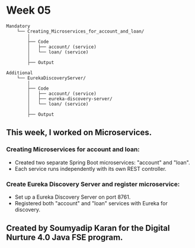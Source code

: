 # Week 05

```
Mandatory
    └── Creating_Microservices_for_account_and_loan/
        │
        ├── Code
        │   ├── account/ (service)
        │   └── loan/ (service)
        │
        ├── Output

Additional
    └── EurekaDiscoveryServer/
        │
        ├── Code
        │   ├── account/ (service)
        │   ├── eureka-discovery-server/
        │   └── loan/ (service)
        │
        ├── Output
```
## This week, I worked on Microservices.
### Creating Microservices for account and loan:
- Created two separate Spring Boot microservices: "account" and "loan".
- Each service runs independently with its own REST controller.
### Create Eureka Discovery Server and register microservice:
- Set up a Eureka Discovery Server on port 8761.
- Registered both "account" and "loan" services with Eureka for discovery.



## Created by Soumyadip Karan for the Digital Nurture 4.0 Java FSE program.


